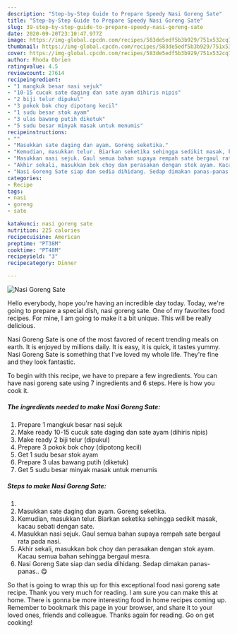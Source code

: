 ```yaml
---
description: "Step-by-Step Guide to Prepare Speedy Nasi Goreng Sate"
title: "Step-by-Step Guide to Prepare Speedy Nasi Goreng Sate"
slug: 39-step-by-step-guide-to-prepare-speedy-nasi-goreng-sate
date: 2020-09-20T23:10:47.977Z
image: https://img-global.cpcdn.com/recipes/583de5edf5b3b929/751x532cq70/nasi-goreng-sate-resipi-foto-utama.jpg
thumbnail: https://img-global.cpcdn.com/recipes/583de5edf5b3b929/751x532cq70/nasi-goreng-sate-resipi-foto-utama.jpg
cover: https://img-global.cpcdn.com/recipes/583de5edf5b3b929/751x532cq70/nasi-goreng-sate-resipi-foto-utama.jpg
author: Rhoda Obrien
ratingvalue: 4.5
reviewcount: 27614
recipeingredient:
- "1 mangkuk besar nasi sejuk"
- "10-15 cucuk sate daging dan sate ayam dihiris nipis"
- "2 biji telur dipukul"
- "3 pokok bok choy dipotong kecil"
- "1 sudu besar stok ayam"
- "3 ulas bawang putih diketuk"
- "5 sudu besar minyak masak untuk menumis"
recipeinstructions:
- ""
- "Masukkan sate daging dan ayam. Goreng seketika."
- "Kemudian, masukkan telur. Biarkan seketika sehingga sedikit masak, kacau sebati dengan sate."
- "Masukkan nasi sejuk. Gaul semua bahan supaya rempah sate bergaul rata pada nasi."
- "Akhir sekali, masukkan bok choy dan perasakan dengan stok ayam. Kacau semua bahan sehingga bergaul mesra."
- "Nasi Goreng Sate siap dan sedia dihidang. Sedap dimakan panas-panas.. 😋"
categories:
- Recipe
tags:
- nasi
- goreng
- sate

katakunci: nasi goreng sate 
nutrition: 225 calories
recipecuisine: American
preptime: "PT38M"
cooktime: "PT48M"
recipeyield: "3"
recipecategory: Dinner

---
```



![Nasi Goreng Sate](https://img-global.cpcdn.com/recipes/583de5edf5b3b929/751x532cq70/nasi-goreng-sate-resipi-foto-utama.jpg)

Hello everybody, hope you're having an incredible day today. Today, we're going to prepare a special dish, nasi goreng sate. One of my favorites food recipes. For mine, I am going to make it a bit unique. This will be really delicious.



Nasi Goreng Sate is one of the most favored of recent trending meals on earth. It is enjoyed by millions daily. It is easy, it is quick, it tastes yummy. Nasi Goreng Sate is something that I've loved my whole life. They're fine and they look fantastic.


To begin with this recipe, we have to prepare a few ingredients. You can have nasi goreng sate using 7 ingredients and 6 steps. Here is how you cook it.

<!--inarticleads1-->

##### The ingredients needed to make Nasi Goreng Sate:

1. Prepare 1 mangkuk besar nasi sejuk
1. Make ready 10-15 cucuk sate daging dan sate ayam (dihiris nipis)
1. Make ready 2 biji telur (dipukul)
1. Prepare 3 pokok bok choy (dipotong kecil)
1. Get 1 sudu besar stok ayam
1. Prepare 3 ulas bawang putih (diketuk)
1. Get 5 sudu besar minyak masak untuk menumis




<!--inarticleads2-->

##### Steps to make Nasi Goreng Sate:

1. 
1. Masukkan sate daging dan ayam. Goreng seketika.
1. Kemudian, masukkan telur. Biarkan seketika sehingga sedikit masak, kacau sebati dengan sate.
1. Masukkan nasi sejuk. Gaul semua bahan supaya rempah sate bergaul rata pada nasi.
1. Akhir sekali, masukkan bok choy dan perasakan dengan stok ayam. Kacau semua bahan sehingga bergaul mesra.
1. Nasi Goreng Sate siap dan sedia dihidang. Sedap dimakan panas-panas.. 😋




So that is going to wrap this up for this exceptional food nasi goreng sate recipe. Thank you very much for reading. I am sure you can make this at home. There is gonna be more interesting food in home recipes coming up. Remember to bookmark this page in your browser, and share it to your loved ones, friends and colleague. Thanks again for reading. Go on get cooking!
